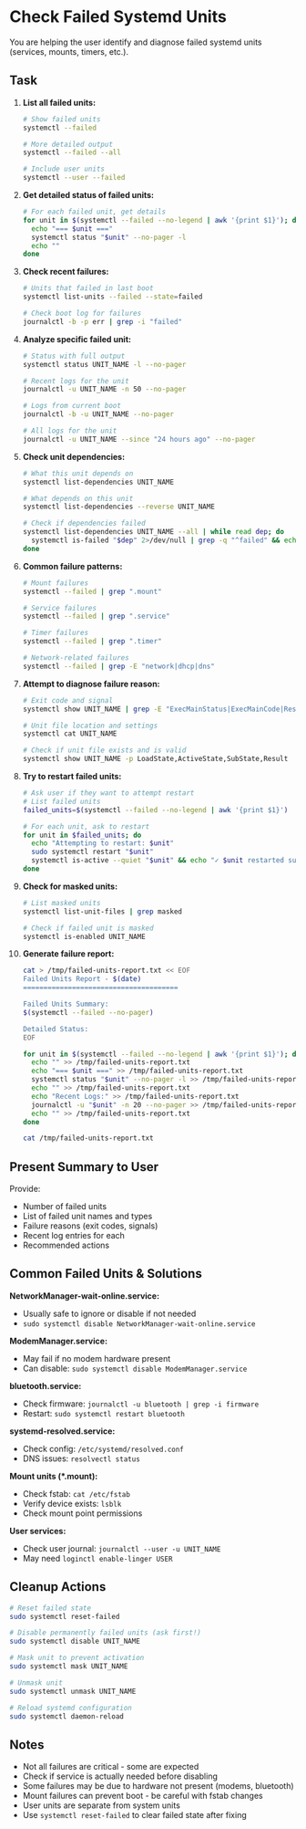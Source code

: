 # Check Failed Systemd Units

You are helping the user identify and diagnose failed systemd units (services, mounts, timers, etc.).

## Task

1. **List all failed units:**
   ```bash
   # Show failed units
   systemctl --failed

   # More detailed output
   systemctl --failed --all

   # Include user units
   systemctl --user --failed
   ```

2. **Get detailed status of failed units:**
   ```bash
   # For each failed unit, get details
   for unit in $(systemctl --failed --no-legend | awk '{print $1}'); do
     echo "=== $unit ==="
     systemctl status "$unit" --no-pager -l
     echo ""
   done
   ```

3. **Check recent failures:**
   ```bash
   # Units that failed in last boot
   systemctl list-units --failed --state=failed

   # Check boot log for failures
   journalctl -b -p err | grep -i "failed"
   ```

4. **Analyze specific failed unit:**
   ```bash
   # Status with full output
   systemctl status UNIT_NAME -l --no-pager

   # Recent logs for the unit
   journalctl -u UNIT_NAME -n 50 --no-pager

   # Logs from current boot
   journalctl -b -u UNIT_NAME --no-pager

   # All logs for the unit
   journalctl -u UNIT_NAME --since "24 hours ago" --no-pager
   ```

5. **Check unit dependencies:**
   ```bash
   # What this unit depends on
   systemctl list-dependencies UNIT_NAME

   # What depends on this unit
   systemctl list-dependencies --reverse UNIT_NAME

   # Check if dependencies failed
   systemctl list-dependencies UNIT_NAME --all | while read dep; do
     systemctl is-failed "$dep" 2>/dev/null | grep -q "^failed" && echo "FAILED: $dep"
   done
   ```

6. **Common failure patterns:**
   ```bash
   # Mount failures
   systemctl --failed | grep ".mount"

   # Service failures
   systemctl --failed | grep ".service"

   # Timer failures
   systemctl --failed | grep ".timer"

   # Network-related failures
   systemctl --failed | grep -E "network|dhcp|dns"
   ```

7. **Attempt to diagnose failure reason:**
   ```bash
   # Exit code and signal
   systemctl show UNIT_NAME | grep -E "ExecMainStatus|ExecMainCode|Result"

   # Unit file location and settings
   systemctl cat UNIT_NAME

   # Check if unit file exists and is valid
   systemctl show UNIT_NAME -p LoadState,ActiveState,SubState,Result
   ```

8. **Try to restart failed units:**
   ```bash
   # Ask user if they want to attempt restart
   # List failed units
   failed_units=$(systemctl --failed --no-legend | awk '{print $1}')

   # For each unit, ask to restart
   for unit in $failed_units; do
     echo "Attempting to restart: $unit"
     sudo systemctl restart "$unit"
     systemctl is-active --quiet "$unit" && echo "✓ $unit restarted successfully" || echo "✗ $unit restart failed"
   done
   ```

9. **Check for masked units:**
   ```bash
   # List masked units
   systemctl list-unit-files | grep masked

   # Check if failed unit is masked
   systemctl is-enabled UNIT_NAME
   ```

10. **Generate failure report:**
    ```bash
    cat > /tmp/failed-units-report.txt << EOF
    Failed Units Report - $(date)
    ======================================

    Failed Units Summary:
    $(systemctl --failed --no-pager)

    Detailed Status:
    EOF

    for unit in $(systemctl --failed --no-legend | awk '{print $1}'); do
      echo "" >> /tmp/failed-units-report.txt
      echo "=== $unit ===" >> /tmp/failed-units-report.txt
      systemctl status "$unit" --no-pager -l >> /tmp/failed-units-report.txt 2>&1
      echo "" >> /tmp/failed-units-report.txt
      echo "Recent Logs:" >> /tmp/failed-units-report.txt
      journalctl -u "$unit" -n 20 --no-pager >> /tmp/failed-units-report.txt 2>&1
      echo "" >> /tmp/failed-units-report.txt
    done

    cat /tmp/failed-units-report.txt
    ```

## Present Summary to User

Provide:
- Number of failed units
- List of failed unit names and types
- Failure reasons (exit codes, signals)
- Recent log entries for each
- Recommended actions

## Common Failed Units & Solutions

**NetworkManager-wait-online.service:**
- Usually safe to ignore or disable if not needed
- `sudo systemctl disable NetworkManager-wait-online.service`

**ModemManager.service:**
- May fail if no modem hardware present
- Can disable: `sudo systemctl disable ModemManager.service`

**bluetooth.service:**
- Check firmware: `journalctl -u bluetooth | grep -i firmware`
- Restart: `sudo systemctl restart bluetooth`

**systemd-resolved.service:**
- Check config: `/etc/systemd/resolved.conf`
- DNS issues: `resolvectl status`

**Mount units (*.mount):**
- Check fstab: `cat /etc/fstab`
- Verify device exists: `lsblk`
- Check mount point permissions

**User services:**
- Check user journal: `journalctl --user -u UNIT_NAME`
- May need `loginctl enable-linger USER`

## Cleanup Actions

```bash
# Reset failed state
sudo systemctl reset-failed

# Disable permanently failed units (ask first!)
sudo systemctl disable UNIT_NAME

# Mask unit to prevent activation
sudo systemctl mask UNIT_NAME

# Unmask unit
sudo systemctl unmask UNIT_NAME

# Reload systemd configuration
sudo systemctl daemon-reload
```

## Notes

- Not all failures are critical - some are expected
- Check if service is actually needed before disabling
- Some failures may be due to hardware not present (modems, bluetooth)
- Mount failures can prevent boot - be careful with fstab changes
- User units are separate from system units
- Use `systemctl reset-failed` to clear failed state after fixing
